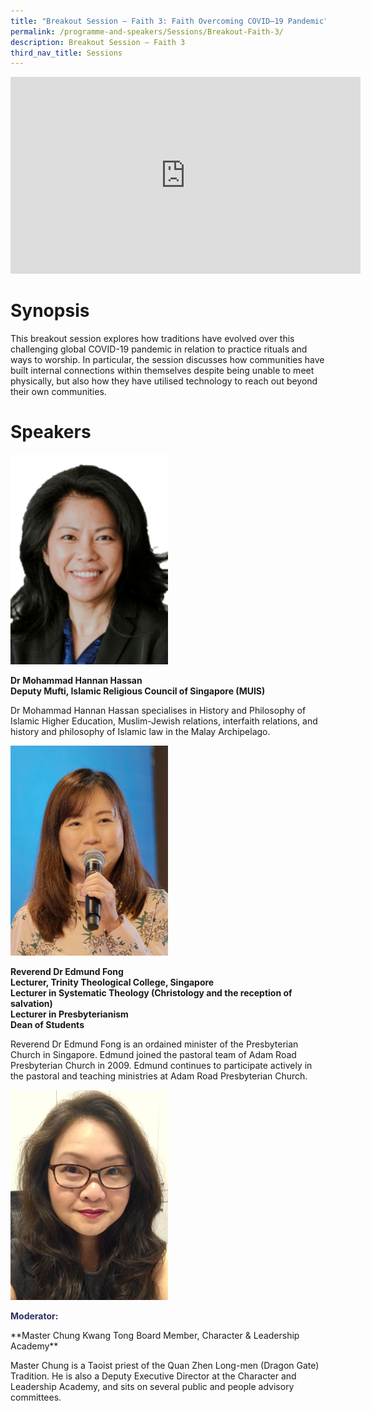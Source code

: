 ```yaml
---
title: "Breakout Session – Faith 3: Faith Overcoming COVID–19 Pandemic"
permalink: /programme-and-speakers/Sessions/Breakout-Faith-3/
description: Breakout Session – Faith 3
third_nav_title: Sessions
---
```

<div class="bp-youtube">

<iframe width="560" height="315" src="https://www.youtube.com/embed/82bNB0VYIDA" title="YouTube video player" frameborder="0" allow="accelerometer; autoplay; clipboard-write; encrypted-media; gyroscope; picture-in-picture" allowfullscreen></iframe>

</div>

# Synopsis
This breakout session explores how traditions have evolved over this challenging global COVID-19 pandemic in relation to practice rituals and ways to worship. In particular, the session discusses how communities have built internal connections within themselves despite being unable to meet physically, but also how they have utilised technology to reach out beyond their own communities.
# Speakers
<img src="/images/Yang%20Mee%20Eng.png"
     style="width:50%" />

**Dr Mohammad Hannan Hassan  
Deputy Mufti, Islamic Religious Council of Singapore (MUIS)**

Dr Mohammad Hannan Hassan specialises in History and Philosophy of Islamic Higher Education, Muslim-Jewish relations, interfaith relations, and history and philosophy of Islamic law in the Malay Archipelago. 

<img src="/images/Teresa%20Tan.jpg"
     style="width:50%" />

**Reverend Dr Edmund Fong  
Lecturer, Trinity Theological College, Singapore  
Lecturer in Systematic Theology (Christology and the reception of salvation)  
Lecturer in Presbyterianism  
Dean of Students**

Reverend Dr Edmund Fong is an ordained minister of the Presbyterian Church in Singapore. Edmund joined the pastoral team of Adam Road Presbyterian Church in 2009. Edmund continues to participate actively in the pastoral and teaching ministries at Adam Road Presbyterian Church.

<img src="/images/Teo%20Yi-Ling.jpg"
     style="width:50%" />

<p style="color:#2B3062"><b>Moderator:</b></p>**Master Chung Kwang Tong  
Board Member, Character & Leadership Academy**

Master Chung is a Taoist priest of the Quan Zhen Long-men (Dragon Gate) Tradition. He is also a Deputy Executive Director at the Character and Leadership Academy, and sits on several public and people advisory committees.